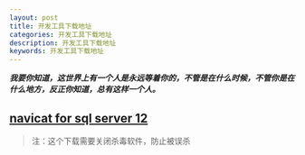 ```yaml
---
layout: post
title: 开发工具下载地址
categories: 开发工具下载地址
description: 开发工具下载地址
keywords: 开发工具下载地址
---
```


***我要你知道，这世界上有一个人是永远等着你的，不管是在什么时候，不管你是在什么地方，反正你知道，总有这样一个人。***  

## [navicat for sql server 12](http://www.ddooo.com/softdown/129447.htm#dltab)
>注：这个下载需要关闭杀毒软件，防止被误杀



